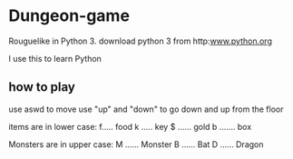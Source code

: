 # Dungeon-game
Rouguelike in Python 3.
download python 3 from http:www.python.org

I use this to learn Python


## how to play

use aswd to move 
use "up" and "down" to go down and up from the floor

items are in lower case: 
f..... food
k ..... key
$ ...... gold
b ....... box

Monsters are in upper case:
M ...... Monster
B ...... Bat 
D ...... Dragon


